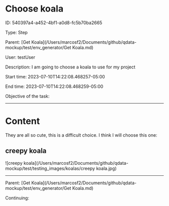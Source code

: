 # Choose koala




ID: 540397a4-a452-4bf1-a0d8-fc5b70ba2665

Type: Step

Parent: [Get Koala](/Users/marcosf2/Documents/github/qdata-mockup/test/env_generator/Get Koala.md)

User: testUser

Description:
I am going to choose a koala to use for my project

Start time: 2023-07-10T14:22:08.468257-05:00

End time: 2023-07-10T14:22:08.468259-05:00

Objective of the task: 







---------------------------------------------
# Content



They are all so cute, this is a difficult choice. I think I will choose this one:


## creepy koala
![creepy koala](/Users/marcosf2/Documents/github/qdata-mockup/test/testing_images/koalas/creepy koala.jpg)






----------------------------------------------



Parent: [Get Koala](/Users/marcosf2/Documents/github/qdata-mockup/test/env_generator/Get Koala.md)

Continuing: 


